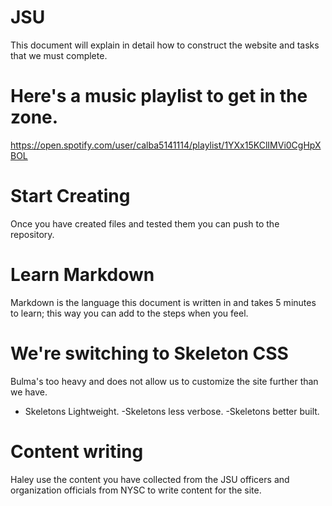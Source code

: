 # JSU
This document will explain in detail how to construct the website and tasks that we must complete.

# Here's a music playlist to get in the zone.
https://open.spotify.com/user/calba5141114/playlist/1YXx15KClIMVi0CgHpXBOL

# Start Creating
Once you have created files and tested them you can push to the repository.

# Learn Markdown
Markdown is the language this document is written in and takes 5 minutes to learn; this way you can add to the steps when you feel.

# We're switching to Skeleton CSS
Bulma's too heavy and does not allow us to customize the site further than we have.
- Skeletons Lightweight.
-Skeletons less verbose.
-Skeletons better built.

# Content writing
Haley use the content you have collected from the JSU officers and organization officials from NYSC
to write content for the site.

